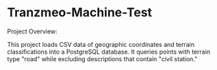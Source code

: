 # Tranzmeo-Machine-Test

Project Overview:

This project loads CSV data of geographic coordinates and terrain classifications into a PostgreSQL database. It queries points with terrain type "road" while excluding descriptions that contain "civil station."
